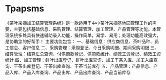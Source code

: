 # Tpapsms
 《茶叶采摘加工结算管理系统》是一款适用于中小茶叶采摘基地园管理工作的需要，主要包括基础信息、采购管理、结算管理、加工管理、产品管理等功能。本管理系统多处具有快速辅助录入功能，操作简单，易学、易用；处理功能高效强大，是协助您的好帮手！ 主要功能包含： 一、基础信息：供应商信息、茶叶品种、员工信息、客户信息 二、采购管理：采购登记、今日采购明细、期间采购明细 三、结算管理：结算汇总查询、付供商款登记、供商款统计、绩效工资登记、绩效工资统计 四、加工管理：鲜叶出库登记、鲜叶出库查询、加工干茶入库、加工入库查询、干茶出库登记、干茶出库查询、干茶当前库存 五、产品管理：产品信息、产品入库、产品入库查询、产品出库、产品出库查询、产品当前库存
